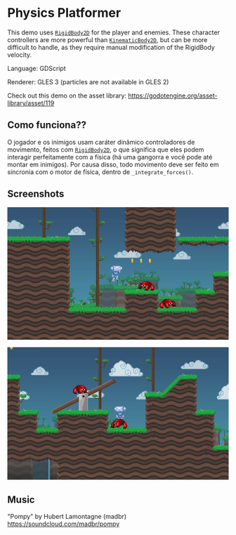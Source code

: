 # Physics Platformer

This demo uses [`RigidBody2D`](https://docs.godotengine.org/en/latest/classes/class_rigidbody2d.html)
for the player and enemies.
These character controllers are more powerful than
[`KinematicBody2D`](https://docs.godotengine.org/en/latest/classes/class_kinematicbody2d.html),
but can be more difficult to handle, as they require
manual modification of the RigidBody velocity.

Language: GDScript

Renderer: GLES 3 (particles are not available in GLES 2)

Check out this demo on the asset library: https://godotengine.org/asset-library/asset/119

## Como funciona??

O jogador e os inimigos usam caráter dinâmico
controladores de movimento, feitos com
[`RigidBody2D`](https://docs.godotengine.org/en/latest/classes/class_rigidbody2d.html),
o que significa que eles podem interagir perfeitamente com a física
(há uma gangorra e você pode até montar em inimigos).
Por causa disso, todo movimento deve ser feito em sincronia com
o motor de física, dentro de `_integrate_forces()`.

## Screenshots

![Screenshot of the beginning](screenshots/beginning.png)

![Screenshot of the seesaw and the player riding an enemy](screenshots/seesaw-riding.png)

## Music

"Pompy" by Hubert Lamontagne (madbr) https://soundcloud.com/madbr/pompy
